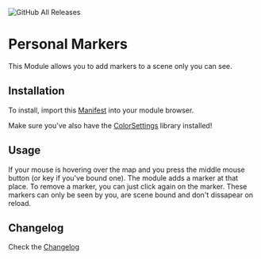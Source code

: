 ![GitHub All Releases](https://img.shields.io/github/downloads/ardittristan/VttPersonalMarkers/total)

# Personal Markers

This Module allows you to add markers to a scene only you can see.

## Installation

To install, import this [Manifest](https://raw.githubusercontent.com/ardittristan/VttPersonalMarkers/master/module.json) into your module browser.

Make sure you've also have the [ColorSettings](https://raw.githubusercontent.com/ardittristan/VTTColorSettings/master/module.json) library installed!

## Usage

If your mouse is hovering over the map and you press the middle mouse button (or key if you've bound one). The module adds a marker at that place. To remove a marker, you can just click again on the marker. These markers can only be seen by you, are scene bound and don't dissapear on reload.

## Changelog

Check the [Changelog](https://github.com/ardittristan/VttPersonalMarkers/blob/master/CHANGELOG.md)
